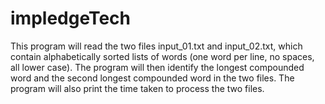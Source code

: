 # impledgeTech
This program will read the two files input_01.txt and input_02.txt, which contain alphabetically sorted lists of words (one word per line, no spaces, all lower case). 
The program will then identify the longest compounded word and the second longest compounded word in the two files. 
The program will also print the time taken to process the two files.
